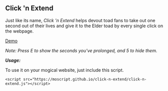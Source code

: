 Click 'n Extend
--------
Just like its name, *Click 'n Extend* helps devout toad fans to take out one second out of their lives and give it to the Elder toad by every single click on the webpage.

[Demo](https://moscript.github.io/click-n-extend/index.html)

*Note: Press E to show the seconds you've prolonged, and 5 to hide them.*

***Usage:***

To use it on your mogical website, just include this script.

    <script src="https://moscript.github.io/click-n-extend/click-n-extend.js"></script>
